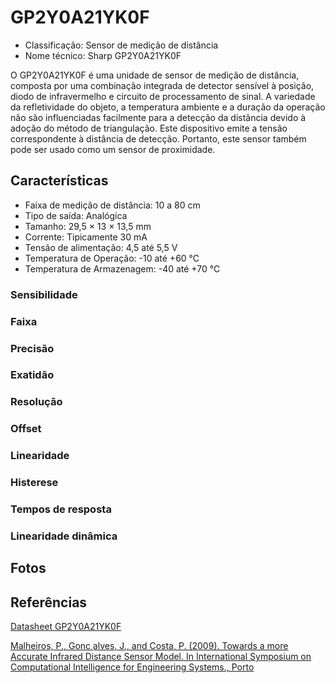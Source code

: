# GP2Y0A21YK0F

- Classificação: Sensor de medição de distância
- Nome técnico: Sharp GP2Y0A21YK0F

O GP2Y0A21YK0F é uma unidade de sensor de medição de distância, composta por uma combinação integrada de detector sensível à posição, diodo de infravermelho e circuito de processamento de sinal.
A variedade da refletividade do objeto, a temperatura ambiente e a duração da operação não são influenciadas facilmente para a detecção da distância devido à adoção do método de triangulação.
Este dispositivo emite a tensão correspondente à distância de detecção. Portanto, este sensor também pode ser usado como um sensor de proximidade.

## Características

- Faixa de medição de distância: 10 a 80 cm
- Tipo de saída: Analógica
- Tamanho: 29,5 × 13 × 13,5 mm
- Corrente: Tipicamente 30 mA
- Tensão de alimentação: 4,5 até 5,5 V
- Temperatura de Operação: -10 até +60 °C
- Temperatura de Armazenagem: -40 até +70 °C 

### Sensibilidade

### Faixa

### Precisão

### Exatidão

### Resolução

### Offset

### Linearidade

### Histerese

### Tempos de resposta

### Linearidade dinâmica

## Fotos

## Referências

[Datasheet GP2Y0A21YK0F](https://global.sharp/products/device/lineup/data/pdf/datasheet/gp2y0a21yk_e.pdf)

[Malheiros, P., Gonc¸alves, J., and Costa, P. (2009). Towards a more Accurate Infrared Distance
Sensor Model. In International Symposium on Computational Intelligence for Engineering
Systems., Porto](https://pdfs.semanticscholar.org/8d5d/4d42800577d6fba17208f31046f39feaff30.pdf)

